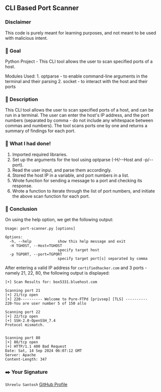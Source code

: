 ## **CLI Based Port Scanner**

### **Disclaimer**

This code is purely meant for learning purposes, and not meant to be used with malicious intent.

### 🎯 **Goal**

Python Project - This CLI tool allows the user to scan specified ports of a host.

Modules Used:
    1. optparse - to enable command-line arguments in the terminal and their parsing
    2. socket - to interact with the host and their ports
	

### 🧾 **Description**

This CLI tool allows the user to scan specified ports of a host, and can be run in a terminal. The user can enter the host's IP address, and the port numbers (separated by comma - do not include any whitespace between commas and numbers). The tool scans ports one by one and returns a summary of findings for each port.

### 🧮 **What I had done!**

1. Imported required libraries.
2. Set up the arguments for the tool using optparse (-H/--Host and -p/--port).
3. Read the user input, and parse them accordingly. 
4. Stored the host IP in a variable, and port numbers in a list.
5. Wrote function for sending a message to a port and checking its response.
6. Wrote a function to iterate through the list of port numbers, and initiate the above scan function for each port.

### 📢 **Conclusion**

On using the help option, we get the following output:
```
Usage: port-scanner.py [options]

Options:
  -h, --help            show this help message and exit
  -H TGHOST, --Host=TGHOST
                        specify target host
  -p TGPORT, --port=TGPORT
                        specify target port[s] separated by comma
```

After entering a valid IP address for `certifiedhacker.com` and 3 ports - namely 21, 22, 80, the following output is displayed:
```
[+] Scan Results for: box5331.bluehost.com

Scanning port 21
[+] 21/tcp open
[+] 220---------- Welcome to Pure-FTPd [privsep] [TLS] ----------
220-You are user number 5 of 150 allo

Scanning port 22
[+] 22/tcp open
[+] SSH-2.0-OpenSSH_7.4
Protocol mismatch.


Scanning port 80
[+] 80/tcp open
[+] HTTP/1.1 400 Bad Request
Date: Sat, 14 Sep 2024 06:07:12 GMT
Server: Apache
Content-Length: 347
```

### ✒️ **Your Signature**

`Shreelu Santosh`
[GitHub Profile](https://github.com/ShreeluSantosh)


	
	
